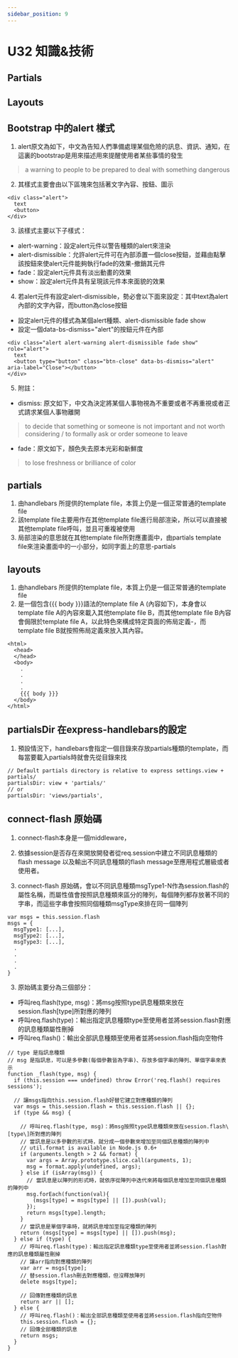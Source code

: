```yaml
---
sidebar_position: 9
---
```


# U32 知識&技術


## Partials 


## Layouts

## Bootstrap 中的alert 樣式
1. alert原文為如下，中文為告知人們準備處理某個危險的訊息、資訊、通知，在這裏的bootstrap是用來描述用來提醒使用者某些事情的發生
> a warning to people to be prepared to deal with something dangerous

2. 其樣式主要會由以下區塊來包括著文字內容、按鈕、圖示
```
<div class="alert">
  text
  <button>
</div>
```
3. 該樣式主要以下子樣式：
  - alert-warning：設定alert元件以警告種類的alert來渲染
  - alert-dismissible：允許alert元件可在內部添置一個close按鈕，並藉由點擊該按鈕來使alert元件能夠執行fade的效果-撤銷其元件
  - fade：設定alert元件具有淡出動畫的效果
  - show：設定alert元件具有呈現該元件本來面貌的效果
4. 若alert元件有設定alert-dismissible，勢必會以下面來設定：其中text為alert內部的文字內容，而button為close按鈕
  - 設定alert元件的樣式為某個alert種類、alert-dismissible fade show
  - 設定一個data-bs-dismiss="alert"的按鈕元件在內部
```
<div class="alert alert-warning alert-dismissible fade show" role="alert">
  text
  <button type="button" class="btn-close" data-bs-dismiss="alert" aria-label="Close"></button>
</div>
```

5. 附註：
  - dismiss: 原文如下，中文為決定將某個人事物視為不重要或者不再重視或者正式請求某個人事物離開
  > to decide that something or someone is not important and not worth considering / to formally ask or order someone to leave
  - fade：原文如下，顏色失去原本光彩和新鮮度
  > to lose freshness or brilliance of color


## partials
1. 由handlebars 所提供的template file，本質上仍是一個正常普通的template file
2. 該template file主要用作在其他template file進行局部渲染，所以可以直接被其他template file呼叫，並且可重複被使用
3. 局部渲染的意思就在其他template file所對應畫面中，由partials template file來渲染畫面中的一小部分，如同字面上的意思-partials

## layouts
1. 由handlebars 所提供的template file，本質上仍是一個正常普通的template file
2. 是一個包含{{{ body }}}語法的template file A (內容如下)，本身會以template file A的內容來載入其他template file B，而其他template file B內容會侷限於template file A，以此特色來構成特定頁面的佈局定義-，而template file B就按照佈局定義來放入其內容。
```
<html>
  <head>
  </head>
  <body>
    .
    .
    .
    .
    {{{ body }}}
  </body>
</html>
```


## partialsDir 在express-handlebars的設定
1. 預設情況下，handlebars會指定一個目錄來存放partials種類的template，而每當要載入partials時就會先從目錄來找
```
// Default partials directory is relative to express settings.view + partials/
partialsDir: view + 'partials/'
// or
partialsDir: 'views/partials',
```



## connect-flash 原始碼
1. connect-flash本身是一個middleware，
2. 依據session是否存在來開放開發者從req.session中建立不同訊息種類的flash message 以及輸出不同訊息種類的flash message至應用程式層級或者使用者。

3. connect-flash 原始碼，會以不同訊息種類msgType1-N作為session.flash的屬性名稱，而屬性值會按照訊息種類來區分的陣列，每個陣列都存放著不同的字串，而這些字串會按照同個種類msgType來排在同一個陣列
```
var msgs = this.session.flash
msgs = {
  msgType1: [...],
  msgType2: [...],
  msgType3: [...],
  .
  .
  .
  .
}
```

3. 原始碼主要分為三個部分：
  - 呼叫req.flash(type, msg)：將msg按照type訊息種類來放在session.flash\[type\]所對應的陣列
  - 呼叫req.flash(type)：輸出指定訊息種類type至使用者並將session.flash對應的訊息種類屬性刪掉
  - 呼叫req.flash()：輸出全部訊息種類至使用者並將session.flash指向空物件


```
// type 是指訊息種類
// msg 是指訊息，可以是多參數(每個參數皆為字串)、存放多個字串的陣列、單個字串來表示
function _flash(type, msg) {
  if (this.session === undefined) throw Error('req.flash() requires sessions');

  // 讓msgs指向this.session.flash好替它建立對應種類的陣列
  var msgs = this.session.flash = this.session.flash || {};
  if (type && msg) {

    // 呼叫req.flash(type, msg)：將msg按照type訊息種類來放在session.flash\[type\]所對應的陣列
    // 當訊息是以多參數的形式時，就分成一個參數來增加至同個訊息種類的陣列中
    // util.format is available in Node.js 0.6+
    if (arguments.length > 2 && format) {
      var args = Array.prototype.slice.call(arguments, 1);
      msg = format.apply(undefined, args);
    } else if (isArray(msg)) {
      // 當訊息是以陣列的形式時，就依序從陣列中迭代來將每個訊息增加至同個訊息種類的陣列中
      msg.forEach(function(val){
        (msgs[type] = msgs[type] || []).push(val);
      });
      return msgs[type].length;
    }
    // 當訊息是單個字串時，就將訊息增加至指定種類的陣列
    return (msgs[type] = msgs[type] || []).push(msg);
  } else if (type) {
    // 呼叫req.flash(type)：輸出指定訊息種類type至使用者並將session.flash對應的訊息種類屬性刪掉
    // 讓arr指向對應種類的陣列
    var arr = msgs[type];
    // 替session.flash刪去對應種類，但沒釋放陣列
    delete msgs[type];

    // 回傳對應種類的訊息
    return arr || [];
  } else {
    // 呼叫req.flash()：輸出全部訊息種類至使用者並將session.flash指向空物件
    this.session.flash = {};
    // 回傳全部種類的訊息
    return msgs;
  }
}
```